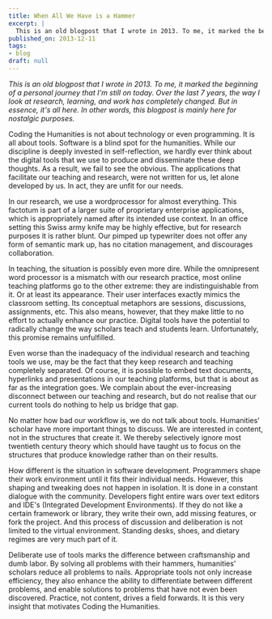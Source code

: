 ```yaml
---
title: When All We Have is a Hammer
excerpt: |
  This is an old blogpost that I wrote in 2013. To me, it marked the beginning  of a personal journey that I'm still on today. Over the last 7 years, the way I  look at research, learning, and work has completely changed. But in essence, it's all here.  In other words, this blogpost is mainly here for nostalgic purposes.
published_on: 2013-12-11
tags:
- blog
draft: null
---
```


*This is an old blogpost that I wrote in 2013. To me, it marked the beginning of a personal journey that I'm still on today. Over the last 7 years, the way I look at research, learning, and work has completely changed. But in essence, it's all here. In other words, this blogpost is mainly here for nostalgic purposes.*

Coding the Humanities is not about technology or even programming. It is all about tools. Software is a blind spot for the humanities. While our discipline is deeply invested in self-reflection, we hardly ever think about the digital tools that we use to produce and disseminate these deep thoughts. As a result, we fail to see the obvious. The applications that facilitate our teaching and research, were not written for us, let alone developed by us. In act, they are unfit for our needs.

In our research, we use a wordprocessor for almost everything. This factotum is
part of a larger suite of proprietary enterprise applications, which is appropriately named after its intended use context. In an office setting this Swiss army knife may be highly effective, but for research purposes it is rather blunt. Our pimped up typewriter does not offer any form of semantic mark up, has no citation management, and discourages collaboration. 

In teaching, the situation is possibly even more dire. While the omnipresent word processor is a mismatch with our research practice, most online teaching platforms go to the other extreme: they are indistinguishable from it. Or at least its appearance. Their user interfaces exactly mimics the classroom setting. Its conceptual metaphors are sessions, discussions, assignments, etc. This also means, however, that they make little to no effort to actually enhance our practice. Digital tools have the potential to radically change the way
scholars teach and students learn. Unfortunately, this promise remains unfulfilled.

Even worse than the inadequacy of the individual research and teaching tools we use, may be the fact that they keep research and teaching completely separated. Of course, it is possible to embed text documents, hyperlinks and presentations in our teaching platforms, but that is about as far as the integration goes. We complain about the ever-increasing disconnect between our teaching and research, but do not realise that our current tools do nothing to help us bridge that gap. 

No matter how bad our workflow is, we do not talk about tools. Humanities' scholar have more important things to discuss. We are interested in content, not in the structures that create it. We thereby selectively ignore most twentieth century theory which should have taught us to focus on the structures that produce knowledge rather than on their results. 

How different is the situation in software development. Programmers shape their work environment until it fits their individual needs. However, this shaping and tweaking does not happen in isolation. It is done in a constant dialogue with
the community. Developers fight entire wars over text editors and IDE's (Integrated Development Environments). If they do not like a certain framework
or library, they write their own, add missing features, or fork the project. And this process of discussion and deliberation is not limited to the virtual
environment. Standing desks, shoes, and dietary regimes are very much part of it. 

Deliberate use of tools marks the difference between craftsmanship and dumb labor. By solving all problems with their hammers, humanities' scholars reduce all problems to nails. Appropriate tools not only increase efficiency, they also enhance the ability to differentiate between different problems, and enable solutions to problems that have not even been discovered. Practice, not content, drives a field forwards. It is this very insight that motivates Coding the Humanities.
